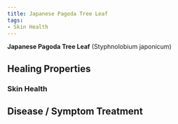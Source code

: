 ```yaml
---
title: Japanese Pagoda Tree Leaf
tags:
- Skin Health
---
```

**Japanese Pagoda Tree Leaf** (Styphnolobium japonicum)

## Healing Properties

### Skin Health

## Disease / Symptom Treatment